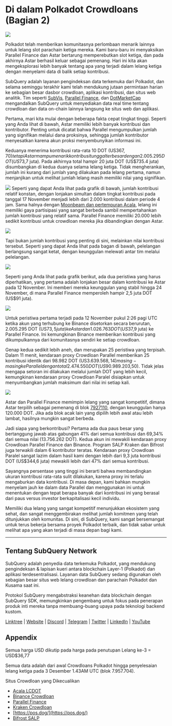 # Di dalam Polkadot Crowdloans (Bagian 2)

![](https://miro.medium.com/max/1400/0*MqQhXJbmnfMSqf-8)

Polkadot telah memberikan komunitasnya perlombaan menarik lainnya untuk lelang slot parachain ketiga mereka. Kami baru-baru ini menyaksikan Parallel Finance dan Astar bertarung memperebutkan slot ketiga, dan pada akhirnya Astar berhasil keluar sebagai pemenang. Hari ini kita akan mengeksplorasi lebih banyak tentang apa yang terjadi dalam lelang ketiga dengan menyelami data di balik setiap kontribusi.

SubQuery adalah layanan pengindeksan data terkemuka dari Polkadot, dan selama seminggu terakhir kami telah mendukung jutaan permintaan harian ke sebagian besar dasbor crowdloan, aplikasi kontribusi, dan situs web analitik. Tim seperti [SubVis](https://www.subvis.io/), [Parallel Finance](https://parallel.fi/), dan [DotMarketCap](https://dotmarketcap.com/) mengandalkan SubQuery untuk menyediakan data real time tentang crowdloan dan data on-chain lainnya langsung ke situs web dan aplikasi.

Pertama, mari kita mulai dengan beberapa fakta cepat tingkat tinggi. Seperti yang Anda lihat di bawah, Astar memiliki lebih banyak kontribusi dan kontributor. Penting untuk dicatat bahwa Parallel mengumpulkan jumlah yang signifikan melalui dana proksinya, sehingga jumlah kontributor menyesatkan karena akun proksi menyembunyikan informasi ini.

Keduanya menerima kontribusi rata-rata 10 DOT (US$367,70) tetapi Astar mampu menarik kontribusi tunggal terbesar dengan 2.005.295 DOT (US$73,7 juta). Pada akhirnya total hampir 20 juta DOT (US$735.4 juta) disumbangkan di kedua duanya selama lelang ketiga. Tidak mengherankan, jumlah ini kurang dari jumlah yang dilakukan pada lelang pertama, namun menjanjikan untuk melihat jumlah lelang masih memiliki nilai yang signifikan.

![](https://miro.medium.com/max/1920/1*cHMt10lANsqtkLYHCv6iWg.png) Seperti yang dapat Anda lihat pada grafik di bawah, jumlah kontribusi relatif konstan, dengan lonjakan simultan dalam tingkat kontribusi pada tanggal 17 November menjadi lebih dari 2.000 kontribusi dalam periode 4 jam. Sama halnya dengan [Moonbeam dan pertempuran Acala](./20211124-polkadot-crowdloans.md), lelang ini memiliki gaya partisipasi yang sangat berbeda sambil mempertahankan jumlah kontribusi yang relatif sama. Parallel Finance memiliki 20.000 lebih sedikit kontribusi untuk crowdloan mereka jika dibandingkan dengan Astar.

![](https://miro.medium.com/max/1920/0*QLdNkyaQBBj3L9Eu)

Tapi bukan jumlah kontribusi yang penting di sini, melainkan nilai kontribusi tersebut. Seperti yang dapat Anda lihat pada bagan di bawah, pelelangan berlangsung sangat ketat, dengan keunggulan melewati antar tim melalui pelelangan.

![](https://miro.medium.com/max/1920/0*AGGfB2oBSwoplGhv)

Seperti yang Anda lihat pada grafik berikut, ada dua peristiwa yang harus diperhatikan, yang pertama adalah lonjakan besar dalam kontribusi ke Astar pada 12 November. Ini memberi mereka keunggulan yang stabil hingga 24 November, di mana Parallel Finance memperoleh hampir 2,5 juta DOT (US$91 juta).

![](https://miro.medium.com/max/1920/0*UK4Drn6LXcjebF_V)

Untuk peristiwa pertama terjadi pada 12 November pukul 2:26 pagi UTC ketika akun yang terhubung ke Binance disetorkan secara berurutan, 2.005.295 DOT (US$73,5 juta) ke Astar dan 1.026.763 DOT (US$37,9 juta) ke Parallel Finance. Ini kemungkinan Binance memberikan kontribusi yang dikumpulkannya dari komunitasnya sendiri ke setiap crowdloan.

Genap kedua sedikit lebih aneh, dan merupakan 25 peristiwa yang terpisah. Dalam 11 menit, kendaraan proxy Crowdloan Parallel memberikan 25 kontribusi identik dari 98.982 DOT (US$3.639.568,14) masing-masing ke Parallel dengan total 2.474.550 DOT (US$90.989.203,50). Tidak jelas mengapa setoran ini dilakukan melalui jumlah DOT yang lebih kecil, kemungkinan kendaraan proxy Crowdloan Paralel disiapkan untuk menyumbangkan jumlah maksimum dari nilai ini setiap kali.

![](https://miro.medium.com/max/1920/0*ZErTVoVAvSJvaIsL)

Astar dan Parallel Finance memimpin lelang yang sangat kompetitif, dimana Astar terpilih sebagai pemenang di blok [7927110](https://polkadot.subscan.io/block/7927110), dengan keunggulan hanya 120.000 DOT. Jika ada blok acak lain yang dipilih lebih awal atau lebih lambat, hasilnya mungkin sangat berbeda.

Jadi siapa yang berkontribusi? Pertama ada dua paus besar yang bertanggung jawab atas gabungan 41% dari semua kontribusi dan 69,34% dari semua nilai (13.756.262 DOT). Kedua akun ini mewakili kendaraan proxy Crowdloan Parallel Finance dan Binance. Program SALP Kraken dan Bifrost juga terwakili dalam 6 kontributor teratas. Kendaraan proxy Crowdloan Paralel sangat lazim dalam hasil kami dengan lebih dari 9,3 juta kontribusi DOT (US$344,6 juta) mewakili lebih dari 47% dari semua kontribusi.

Sayangnya persentase yang tinggi ini berarti bahwa membandingkan ukuran kontribusi rata-rata sulit dilakukan, karena proxy ini terlalu mengaburkan data kontribusi. Di masa depan, kami bahkan mungkin menyelam jauh ke dalam data Parallel dan menggunakan ini untuk menentukan dengan tepat berapa banyak dari kontribusi ini yang berasal dari paus versus investor berkapitalisasi kecil individu.

Memiliki dua lelang yang sangat kompetitif menunjukkan ekosistem yang sehat, dan sangat menggembirakan melihat jumlah komitmen yang telah ditunjukkan oleh komunitas. Di sini, di SubQuery, kami sangat bersemangat untuk terus bekerja bersama proyek Polkadot terbaik, dan tidak sabar untuk melihat apa yang akan terjadi di masa depan bagi kami.

---

## Tentang SubQuery Network

SubQuery adalah penyedia data terkemuka Polkadot, yang mendukung pengindeksan & lapisan kueri antara blockchain Layer-1 (Polkadot) dan aplikasi terdesentralisasi. Layanan data SubQuery sedang digunakan oleh sebagian besar situs web lelang crowdloan dan parachain Polkadot dan Kusama saat ini.

Protokol SubQuery mengabstraksi keanehan data blockchain dengan SubQuery SDK, memungkinkan pengembang untuk fokus pada penerapan produk inti mereka tanpa membuang-buang upaya pada teknologi backend kustom.

​​​​[Linktree](https://linktr.ee/subquerynetwork) | [Website](https://subquery.network/) | [Discord](https://discord.com/invite/78zg8aBSMG) | [Telegram](https://t.me/subquerynetwork) | [Twitter](https://twitter.com/subquerynetwork) | [LinkedIn](https://www.linkedin.com/company/subquery) | [YouTube](https://www.youtube.com/channel/UCi1a6NUUjegcLHDFLr7CqLw)

## Appendix

Semua harga USD dikutip pada harga pada penutupan Lelang ke-3 = USD$36,77

Semua data adalah dari awal Crowdloans Polkadot hingga penyelesaian lelang ketiga pada 3 Desember 1.43AM UTC (blok 7.957.704).

Situs Crowdloan yang Dikecualikan

- [Acala LCDOT](https://medium.com/acalanetwork/acala-liquid-crowdloan-dot-lcdot-launch-on-polkadot-f28d8f561157)
- [Binance Crowdloan](https://www.binance.com/en/dotslot)
- [Parallel Finance](https://crowdloan.parallel.fi/#/auction/polkadot)
- [Kraken Crowdloan](https://www.kraken.com/learn/parachain-auctions)
- [https://pos.dog/](https://pos.dog/)
- [Bifrost SALP](https://medium.com/bifrost-finance/bifrost-announces-slot-auction-liquidity-protocol-salp-weekly-report-51-57a7f69aad34)
